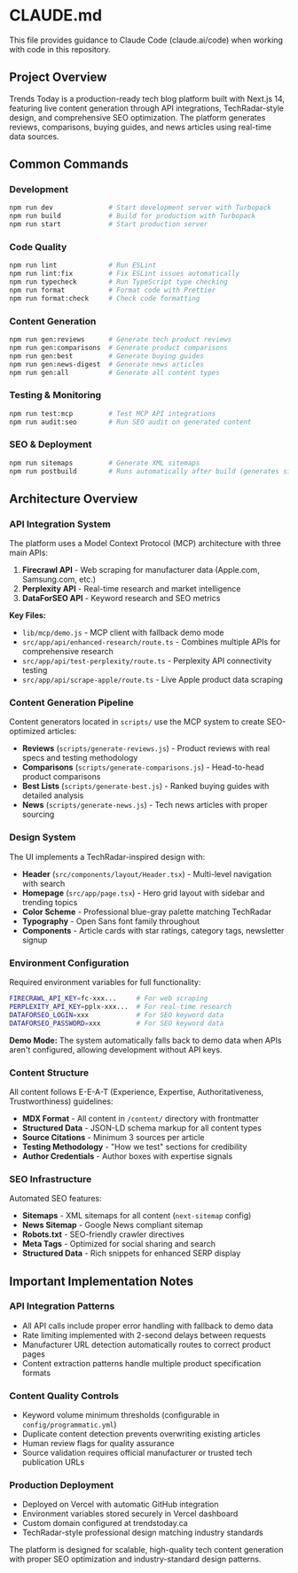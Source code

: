 # CLAUDE.md

This file provides guidance to Claude Code (claude.ai/code) when working with code in this repository.

## Project Overview

Trends Today is a production-ready tech blog platform built with Next.js 14, featuring live content generation through API integrations, TechRadar-style design, and comprehensive SEO optimization. The platform generates reviews, comparisons, buying guides, and news articles using real-time data sources.

## Common Commands

### Development
```bash
npm run dev              # Start development server with Turbopack
npm run build            # Build for production with Turbopack
npm run start            # Start production server
```

### Code Quality
```bash
npm run lint             # Run ESLint
npm run lint:fix         # Fix ESLint issues automatically
npm run typecheck        # Run TypeScript type checking
npm run format           # Format code with Prettier
npm run format:check     # Check code formatting
```

### Content Generation
```bash
npm run gen:reviews      # Generate tech product reviews
npm run gen:comparisons  # Generate product comparisons
npm run gen:best         # Generate buying guides
npm run gen:news-digest  # Generate news articles
npm run gen:all          # Generate all content types
```

### Testing & Monitoring
```bash
npm run test:mcp         # Test MCP API integrations
npm run audit:seo        # Run SEO audit on generated content
```

### SEO & Deployment
```bash
npm run sitemaps         # Generate XML sitemaps
npm run postbuild        # Runs automatically after build (generates sitemaps)
```

## Architecture Overview

### API Integration System
The platform uses a Model Context Protocol (MCP) architecture with three main APIs:

1. **Firecrawl API** - Web scraping for manufacturer data (Apple.com, Samsung.com, etc.)
2. **Perplexity API** - Real-time research and market intelligence  
3. **DataForSEO API** - Keyword research and SEO metrics

**Key Files:**
- `lib/mcp/demo.js` - MCP client with fallback demo mode
- `src/app/api/enhanced-research/route.ts` - Combines multiple APIs for comprehensive research
- `src/app/api/test-perplexity/route.ts` - Perplexity API connectivity testing
- `src/app/api/scrape-apple/route.ts` - Live Apple product data scraping

### Content Generation Pipeline
Content generators located in `scripts/` use the MCP system to create SEO-optimized articles:

- **Reviews** (`scripts/generate-reviews.js`) - Product reviews with real specs and testing methodology
- **Comparisons** (`scripts/generate-comparisons.js`) - Head-to-head product comparisons
- **Best Lists** (`scripts/generate-best.js`) - Ranked buying guides with detailed analysis
- **News** (`scripts/generate-news.js`) - Tech news articles with proper sourcing

### Design System
The UI implements a TechRadar-inspired design with:

- **Header** (`src/components/layout/Header.tsx`) - Multi-level navigation with search
- **Homepage** (`src/app/page.tsx`) - Hero grid layout with sidebar and trending topics
- **Color Scheme** - Professional blue-gray palette matching TechRadar
- **Typography** - Open Sans font family throughout
- **Components** - Article cards with star ratings, category tags, newsletter signup

### Environment Configuration
Required environment variables for full functionality:

```bash
FIRECRAWL_API_KEY=fc-xxx...     # For web scraping
PERPLEXITY_API_KEY=pplx-xxx...  # For real-time research
DATAFORSEO_LOGIN=xxx            # For SEO keyword data
DATAFORSEO_PASSWORD=xxx         # For SEO keyword data
```

**Demo Mode:** The system automatically falls back to demo data when APIs aren't configured, allowing development without API keys.

### Content Structure
All content follows E-E-A-T (Experience, Expertise, Authoritativeness, Trustworthiness) guidelines:

- **MDX Format** - All content in `/content/` directory with frontmatter
- **Structured Data** - JSON-LD schema markup for all content types  
- **Source Citations** - Minimum 3 sources per article
- **Testing Methodology** - "How we test" sections for credibility
- **Author Credentials** - Author boxes with expertise signals

### SEO Infrastructure
Automated SEO features:
- **Sitemaps** - XML sitemaps for all content (`next-sitemap` config)
- **News Sitemap** - Google News compliant sitemap
- **Robots.txt** - SEO-friendly crawler directives
- **Meta Tags** - Optimized for social sharing and search
- **Structured Data** - Rich snippets for enhanced SERP display

## Important Implementation Notes

### API Integration Patterns
- All API calls include proper error handling with fallback to demo data
- Rate limiting implemented with 2-second delays between requests
- Manufacturer URL detection automatically routes to correct product pages
- Content extraction patterns handle multiple product specification formats

### Content Quality Controls
- Keyword volume minimum thresholds (configurable in `config/programmatic.yml`)
- Duplicate content detection prevents overwriting existing articles
- Human review flags for quality assurance
- Source validation requires official manufacturer or trusted tech publication URLs

### Production Deployment
- Deployed on Vercel with automatic GitHub integration
- Environment variables stored securely in Vercel dashboard
- Custom domain configured at trendstoday.ca
- TechRadar-style professional design matching industry standards

The platform is designed for scalable, high-quality tech content generation with proper SEO optimization and industry-standard design patterns.